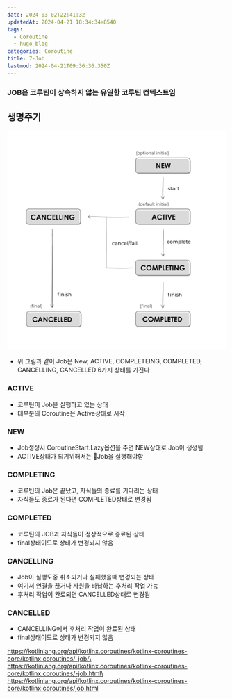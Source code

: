 ```yaml
---
date: 2024-03-02T22:41:32
updatedAt: 2024-04-21 18:34:34+8540
tags:
  - Coroutine
  - hugo_blog
categories: Coroutine
title: 7-Job
lastmod: 2024-04-21T09:36:36.350Z
---
```

### JOB은 코루틴이 상속하지 않는 유일한 코루틴 컨텍스트임

## 생명주기

![center|600](/image/real-resource-image/Pasted%20image%2020240207224956.png)

* 위 그림과 같이 Job은 New, ACTIVE, COMPLETEING, COMPLETED, CANCELLING, CANCELLED 6가지 상태를 가진다

### ACTIVE

* 코루틴이 Job을 실행하고 있는 상태
* 대부분의 Coroutine은 Active상태로 시작

### NEW

* Job생성시 CoroutineStart.Lazy옵션을 주면 NEW상태로 Job이 생성됨
* ACTIVE상태가 되기위해서는 Job을 실행해야함

### COMPLETING

* 코루틴의 Job은 끝났고, 자식들의 종료를 기다리는 상태
* 자식들도 종료가 된다면 COMPLETED상태로 변경됨

### COMPLETED

* 코루틴의 JOB과 자식들이 정상적으로 종료된 상태
* final상태이므로 상태가 변경되지 않음

### CANCELLING

* Job이 실행도중 취소되거나 실패했을때 변경되는 상태
* 여기서 연결을 끊거나 자원을 바납하는 후처리 작업 가능
* 후처리 작업이 완료되면 CANCELLED상태로 변경됨

### CANCELLED

* CANCELLING에서 후처리 작업이 완료된 상태
* final상태이므로 상태가 변경되지 않음

https://kotlinlang.org/api/kotlinx.coroutines/kotlinx-coroutines-core/kotlinx.coroutines/-job/\
https://kotlinlang.org/api/kotlinx.coroutines/kotlinx-coroutines-core/kotlinx.coroutines/-job.html\
https://kotlinlang.org/api/kotlinx.coroutines/kotlinx-coroutines-core/kotlinx.coroutines/job.html
